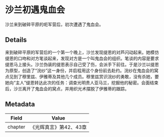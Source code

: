 # 沙兰初遇鬼血会
沙兰来到破碎平原的呃军营后，初次遭遇了鬼血会。

## Details
来到破碎平原的军营后的一个第一个晚上，沙兰发现缇恩的对芦闪动起来。她模仿缇恩的口吻和对方笔谈起来，发现对方是一个叫鬼血会的组织。笔谈的内容是要求缇恩马上接头。沙兰伪装的缇恩表示自己受了伤，会派手下前往。于是沙兰以缇恩为原型，创造了“浣纱”这一身份，并启程用这个身份前去赴约。浣纱在鬼血会的窝点见到了穆里兹、伊雅蒂及其他几个成员。穆里兹赏识浣纱的勇敢，没有杀她，要她向“主人”缇恩转达此次的任务：调查光明贵人亚马兰，挖掘他的秘密。会面结束后，沙兰离开了鬼血会的窝点，并用织光术摆脱了伊雅蒂的跟踪。

## Metadata
| Field | Value |
| ----- | ----- |
| chapter | 《光辉真言》第42、43章 |
